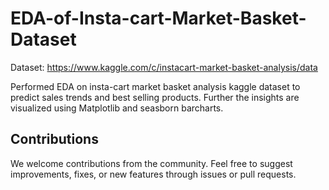 # EDA-of-Insta-cart-Market-Basket-Dataset

Dataset: https://www.kaggle.com/c/instacart-market-basket-analysis/data 

Performed EDA on insta-cart market basket analysis kaggle dataset to predict sales trends and best selling products. Further the insights are visualized using Matplotlib and seasborn barcharts.

## Contributions
   We welcome contributions from the community. Feel free to suggest improvements, fixes, or new features through issues or pull requests.